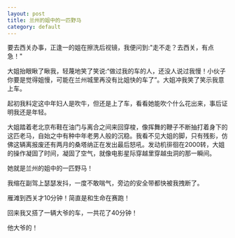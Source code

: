 ```yaml
---
layout: post
title: 兰州的姐中的一匹野马
category: default
---
```



要去西关办事，正逢一的姐在擦洗后视镜，我便问到:"走不走？去西关，有点急！"


大姐抬眼瞅了瞅我，轻蔑地笑了笑说:“做过我的车的人，还没人说过我慢！小伙子你要是觉得姐慢，可能在兰州城里再没有比姐快的车了”。大姐冲我笑了笑示我意上车。


起初我料定这中年妇人是吹牛，但还是上了车，看看她能吹个什么花出来，事后证明我还是年轻。


大姐踏着老北京布鞋在油门与离合之间来回穿梭，像挥舞的鞭子不断抽打着身下的这匹老马，自始之中有种中年老男人般的沉稳。我看不见大姐的脚，只有残影，仿佛这辆离报废还有两月的桑塔纳正在发出最后怒吼。发动机徘徊在2000转，大姐的操作凝固了时间，凝固了空气，就像电影星际穿越里穿越虫洞的那一瞬间。


她就是兰州的姐中的一匹野马！


我缩在副驾上瑟瑟发抖，一度不敢喘气，旁边的安全带都快被我拽断了。


雁滩到西关才10分钟！简直是和生命在赛跑！


回来我又搭了一辆大爷的车，一共花了40分钟！


他大爷的！
